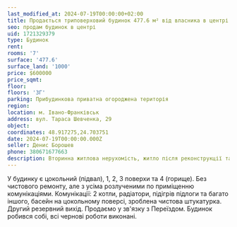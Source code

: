```yaml
---
last_modified_at: 2024-07-19T00:00:00+02:00
title: Продається триповерховий будинок 477.6 м² від власника в центрі на Т. Шевченка
seo: продам будинок в центрі
uid: 1721329379
type: Будинок
rent:
rooms: '7'
surface: '477.6'
surface_land: '1000'
price: $600000
price_sqmt:
floor:
floors: '3Г'
parking: Прибудинкова приватна огороджена територія
region:
location: м. Івано-Франківськ
address: вул. Тараса Шевченка, 29
object:
coordinates: 48.917275,24.703751
date: 2024-07-19T00:00:00.000Z
seller: Денис Борошев
phone: 380671677663
description: Вторинна житлова нерухомість, житло після реконструкції та добудови, потребує додаткових внутрішніх ремонтно-оздоблювальних робіт
---
```


У будинку є цокольний (підвал), 1, 2, 3 поверхи та 4 (горище). Без чистового ремонту, але з усіма розлученими по приміщенню комунікаціями.
Комунікації: 2 котли, радіатори, підігрів підлоги та багато іншого, басейн на цокольному поверсі, зроблена чистова штукатурка. Другий резервний вихід. Продаємо у зв'язку з Переїздом. Будинок робився собі, всі чернові роботи виконані.
